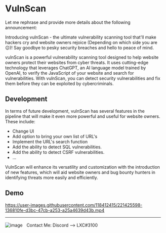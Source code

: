 # VulnScan

Let me rephrase and provide more details about the following announcement:

Introducing vulnScan - the ultimate vulnerability scanning tool that'll make hackers cry and website owners rejoice (Depending on which side you are 😉)! Say goodbye to pesky security breaches and hello to peace of mind.

vulnScan is a powerful vulnerability scanning tool designed to help website owners protect their websites from cyber threats. It uses cutting-edge technology that leverages ChatGPT, an AI language model trained by OpenAI, to verify the JavaScript of your website and search for vulnerabilities. With vulnScan, you can detect security vulnerabilities and fix them before they can be exploited by cybercriminals.

## Development

In terms of future development, vulnScan has several features in the pipeline that will make it even more powerful and useful for website owners. These include:

<ul style="list-style-type:disc;">
  <li>Change UI</li>
  <li>Add option to bring your own list of URL's</li>
  <li>Implement the URL's search function</li>
  <li>Add the ability to detect SQL vulnerabilities.</li>
  <li>Add the ability to detect CSRF vulnerabilities.</li>
  <li>...</li>
</ul> 

VulnScan will enhance its versatility and customization with the introduction of new features, which will aid website owners and bug bounty hunters in identifying threats more easily and efficiently.

## Demo

https://user-images.githubusercontent.com/118412415/221425598-136810fe-d3bc-47cb-a253-a25a4639d43b.mp4

---

  ![image](https://external-content.duckduckgo.com/iu/?u=https%3A%2F%2Fwww.net-model.com%2Fimg%2Flogo-discord.png&f=1&nofb=1&ipt=0b347aa70a05f91f4015e7e1049581eba2f397f35b8f27ebb18ae2190210f8ea&ipo=images)ㅤContact Me: Discord --> LXC#3100
